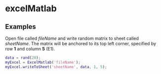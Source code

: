 # excelMatlab

## Examples

Open file called *fileName* and write random matrix to sheet called *sheetName*.
The matrix will be anchored to its top left corner, specified by row **1** and column **5** (E1).
```matlab
data = rand(20);
myExcel = ExcelMatlab('fileName');
myExcel.writeToSheet('sheetName', data, 1, 5);
```
